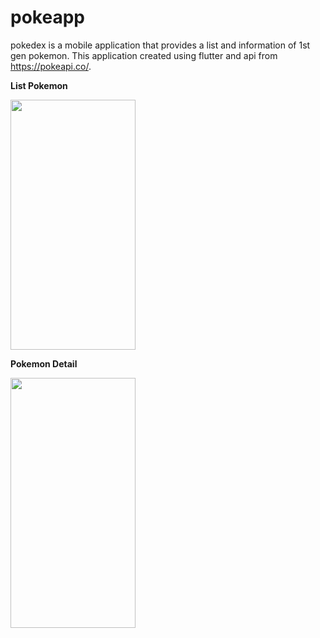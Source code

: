 # pokeapp

pokedex is a mobile application that provides a list and information of 1st gen pokemon. This application created using flutter and api from https://pokeapi.co/.

**List Pokemon**

<img src="https://user-images.githubusercontent.com/22030146/225952774-a6cf955b-92bb-4d3a-870e-506ace88d30e.png" width="200" height="400">

**Pokemon Detail**

<img src="https://user-images.githubusercontent.com/22030146/225952802-73ce0bd9-eed8-42f0-a2aa-da4bb108a687.png" width="200" height="400">
